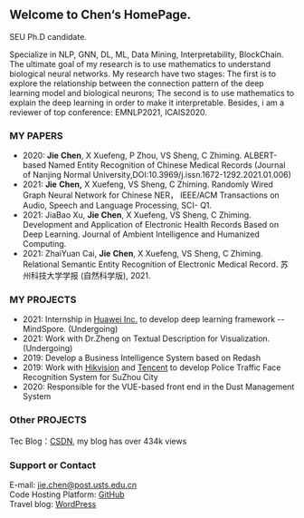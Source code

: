 ## Welcome to Chen‘s HomePage.

SEU Ph.D candidate.

Specialize in NLP, GNN, DL, ML, Data Mining, Interpretability, BlockChain. 
The ultimate goal of my research is to use mathematics to understand biological neural networks. My research have two stages: The first is to explore the relationship between the connection pattern of the deep learning model and biological neurons; The second is to use mathematics to explain the deep learning in order to make it interpretable. Besides, i am a reviewer of top conference: EMNLP2021, ICAIS2020.


### MY PAPERS
- 2020: **Jie** **Chen**, X Xuefeng, P Zhou, VS Sheng, C Zhiming. ALBERT-based Named Entity Recognition of Chinese Medical Records (Journal of Nanjing Normal University,DOI:10.3969/j.issn.1672-1292.2021.01.006)
- 2021: **Jie** **Chen,** X Xuefeng, VS Sheng, C Zhiming. Randomly Wired Graph Neural Network for Chinese NER， IEEE/ACM Transactions on Audio, Speech and Language Processing, SCI- Q1.
- 2021: JiaBao Xu, **Jie** **Chen**, X Xuefeng, VS Sheng, C Zhiming. Development and Application of Electronic Health Records Based on Deep Learning. Journal of Ambient Intelligence and Humanized Computing. 
- 2021: ZhaiYuan Cai, **Jie** **Chen**, X Xuefeng, VS Sheng, C Zhiming. Relational Semantic Entity Recognition of Electronic Medical Record. 苏州科技大学学报 (自然科学版), 2021. 

### MY PROJECTS
- 2021: Internship in [Huawei Inc.](https://www.huawei.com/en/corporate-information) to develop deep learning framework -- MindSpore. (Undergoing)
- 2021: Work with Dr.Zheng on Textual Description for Visualization. (Undergoing)
- 2019: Develop a Business Intelligence System based on Redash
- 2019: Work with [Hikvision](https://www.hikvision.com/en/) and [Tencent](https://www.tencent.com/zh-cn) to develop Police Traffic Face Recognition System for SuZhou City
- 2020: Responsible for the VUE-based front end in the Dust Management System

### Other PROJECTS
Tec Blog：[CSDN](https://drchen.blog.csdn.net/), my blog has over 434k views 


### Support or Contact

E-mail: <jie.chen@post.usts.edu.cn>  
Code Hosting Platform: [GitHub](https://github.com/JiechenJohn)  
Travel blog: [WordPress](https://idiotprofessorchen.wordpress.com/)

